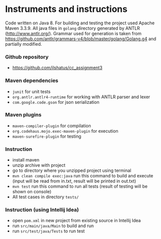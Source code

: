 # Instruments and instructions

Code written on Java 8. For building and testing the project used Apache Maven 3.3.9.
All java files in ```golang``` directory generated by ANTLR (http://www.antlr.org/). 
Grammar used for generation is taken from https://github.com/antlr/grammars-v4/blob/master/golang/Golang.g4
and partially modified.

### Github repository
- https://github.com/ilshatus/cc_assignment3

### Maven dependencies
- ```junit``` for unit tests
- ```org.antlr.antlr4-runtime``` for working with ANTLR parser and lexer
- ```com.google.code.gson``` for json serialization
### Maven plugins
- ```maven-compiler-plugin``` for compilation
- ```org.codehaus.mojo.exec-maven-plugin``` for execution
- ```maven-surefire-plugin``` for testing
### Instruction
- install maven
- unzip archive with project
- go to directory where you unzipped project using terminal
- ```mvn clean compile exec:java``` run this command to build and execute (input will be read from in.txt, result will be printed in out.txt)
- ```mvn test``` run this command to run all tests (result of testing will be shown on console)
- All test cases in directory ```tests/```
### Instruction (using Intellij Idea) 
- open ```pom.xml``` in new project from existing source in Intellij Idea
- run ```src/main/java/Main``` to build and run
- run ```src/test/java/Tests``` to run test
